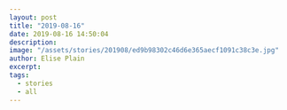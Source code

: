 ```yaml
---
layout: post
title: "2019-08-16"
date: 2019-08-16 14:50:04
description: 
image: "/assets/stories/201908/ed9b98302c46d6e365aecf1091c38c3e.jpg"
author: Elise Plain
excerpt: 
tags: 
  - stories
  - all
---
```



<p></p>
